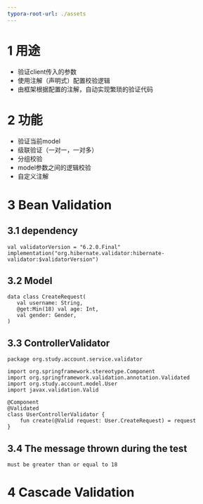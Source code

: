 ```yaml
---
typora-root-url: ./assets
---
```


# 1 用途

- 验证client传入的参数
- 使用注解（声明式）配置校验逻辑
- 由框架根据配置的注解，自动实现繁琐的验证代码

# 2 功能

- 验证当前model
- 级联验证（一对一，一对多）
- 分组校验
- model参数之间的逻辑校验
- 自定义注解



# 3 Bean Validation

## 3.1 dependency

```
val validatorVersion = "6.2.0.Final"
implementation("org.hibernate.validator:hibernate-validator:$validatorVersion")
```

## 3.2 Model

```
data class CreateRequest(
   val username: String,
   @get:Min(18) val age: Int,
   val gender: Gender,
)
```

## 3.3 ControllerValidator

```
package org.study.account.service.validator

import org.springframework.stereotype.Component
import org.springframework.validation.annotation.Validated
import org.study.account.model.User
import javax.validation.Valid

@Component
@Validated
class UserControllerValidator {
    fun create(@Valid request: User.CreateRequest) = request
}
```

## 3.4 The message thrown during the test

```
must be greater than or equal to 18
```

# 4 Cascade Validation







